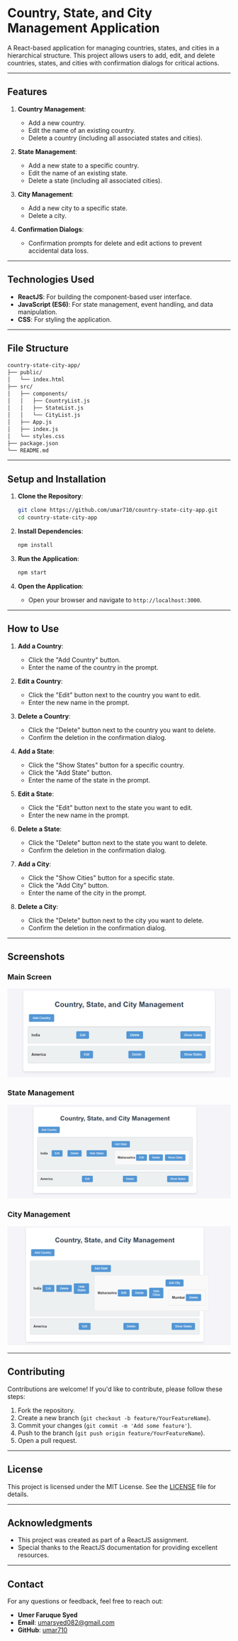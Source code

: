 # Country, State, and City Management Application

A React-based application for managing countries, states, and cities in a hierarchical structure. This project allows users to add, edit, and delete countries, states, and cities with confirmation dialogs for critical actions.

---

## Features

1. **Country Management**:

   - Add a new country.
   - Edit the name of an existing country.
   - Delete a country (including all associated states and cities).

2. **State Management**:

   - Add a new state to a specific country.
   - Edit the name of an existing state.
   - Delete a state (including all associated cities).

3. **City Management**:

   - Add a new city to a specific state.
   - Delete a city.

4. **Confirmation Dialogs**:
   - Confirmation prompts for delete and edit actions to prevent accidental data loss.

---

## Technologies Used

- **ReactJS**: For building the component-based user interface.
- **JavaScript (ES6)**: For state management, event handling, and data manipulation.
- **CSS**: For styling the application.

---

## File Structure

```
country-state-city-app/
├── public/
│   └── index.html
├── src/
│   ├── components/
│   │   ├── CountryList.js
│   │   ├── StateList.js
│   │   └── CityList.js
│   ├── App.js
│   ├── index.js
│   └── styles.css
├── package.json
└── README.md
```

---

## Setup and Installation

1. **Clone the Repository**:

   ```bash
   git clone https://github.com/umar710/country-state-city-app.git
   cd country-state-city-app
   ```

2. **Install Dependencies**:

   ```bash
   npm install
   ```

3. **Run the Application**:

   ```bash
   npm start
   ```

4. **Open the Application**:
   - Open your browser and navigate to `http://localhost:3000`.

---

## How to Use

1. **Add a Country**:

   - Click the "Add Country" button.
   - Enter the name of the country in the prompt.

2. **Edit a Country**:

   - Click the "Edit" button next to the country you want to edit.
   - Enter the new name in the prompt.

3. **Delete a Country**:

   - Click the "Delete" button next to the country you want to delete.
   - Confirm the deletion in the confirmation dialog.

4. **Add a State**:

   - Click the "Show States" button for a specific country.
   - Click the "Add State" button.
   - Enter the name of the state in the prompt.

5. **Edit a State**:

   - Click the "Edit" button next to the state you want to edit.
   - Enter the new name in the prompt.

6. **Delete a State**:

   - Click the "Delete" button next to the state you want to delete.
   - Confirm the deletion in the confirmation dialog.

7. **Add a City**:

   - Click the "Show Cities" button for a specific state.
   - Click the "Add City" button.
   - Enter the name of the city in the prompt.

8. **Delete a City**:
   - Click the "Delete" button next to the city you want to delete.
   - Confirm the deletion in the confirmation dialog.

---

## Screenshots

### Main Screen

![Main Screen](screenshots/main-screen.png)

### State Management

![State Management](screenshots/state-management.png)

### City Management

![City Management](screenshots/city-management.png)

---

## Contributing

Contributions are welcome! If you'd like to contribute, please follow these steps:

1. Fork the repository.
2. Create a new branch (`git checkout -b feature/YourFeatureName`).
3. Commit your changes (`git commit -m 'Add some feature'`).
4. Push to the branch (`git push origin feature/YourFeatureName`).
5. Open a pull request.

---

## License

This project is licensed under the MIT License. See the [LICENSE](LICENSE) file for details.

---

## Acknowledgments

- This project was created as part of a ReactJS assignment.
- Special thanks to the ReactJS documentation for providing excellent resources.

---

## Contact

For any questions or feedback, feel free to reach out:

- **Umer Faruque Syed**
- **Email**: umarsyed082@gmail.com
- **GitHub**: [umar710](https://github.com/umar710)

```

```
